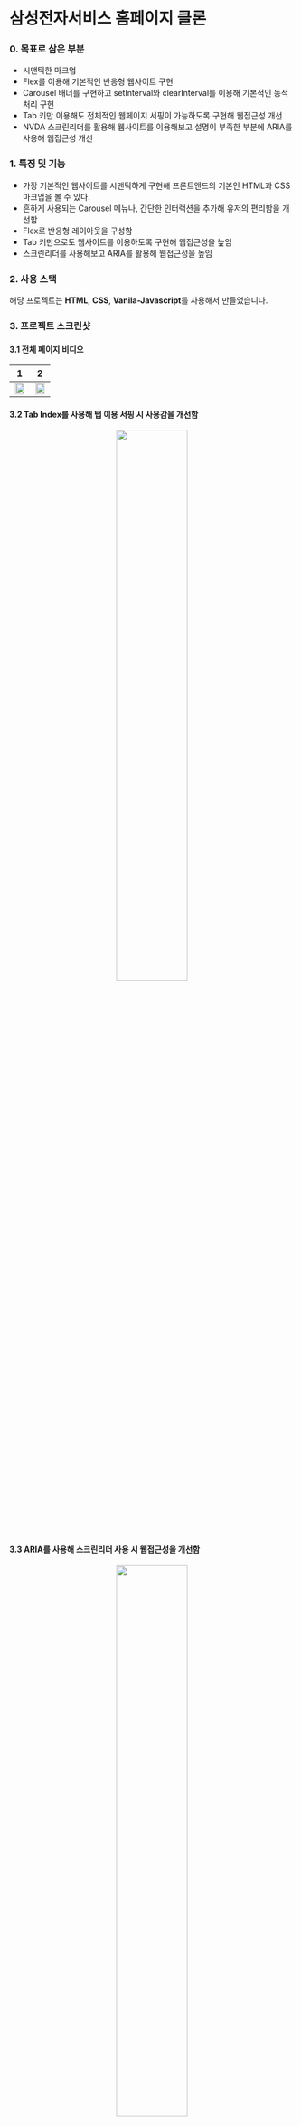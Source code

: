 # 삼성전자서비스 홈페이지 클론

### 0. 목표로 삼은 부분

- 시맨틱한 마크업
- Flex를 이용해 기본적인 반응형 웹사이트 구현
- Carousel 배너를 구현하고 setInterval와 clearInterval를 이용해 기본적인 동적 처리 구현
- Tab 키만 이용해도 전체적인 웹페이지 서핑이 가능하도록 구현해 웹접근성 개선
- NVDA 스크린리더를 활용해 웹사이트를 이용해보고 설명이 부족한 부분에 ARIA를 사용해 웹접근성 개선

### 1. 특징 및 기능

- 가장 기본적인 웹사이트를 시맨틱하게 구현해 프론트앤드의 기본인 HTML과 CSS 마크업을 볼 수 있다.
- 흔하게 사용되는 Carousel 메뉴나, 간단한 인터랙션을 추가해 유저의 편리함을 개선함
- Flex로 반응형 레이아웃을 구성함
- Tab 키만으로도 웹사이트를 이용하도록 구현해 웹접근성을 높임
- 스크린리더를 사용해보고 ARIA를 활용해 웹접근성을 높임

### 2. 사용 스택

해당 프로젝트는 **HTML**, **CSS**, **Vanila-Javascript**를 사용해서 만들었습니다.

### 3. 프로젝트 스크린샷


#### 3.1 전체 페이지 비디오

|          1          |          2          |
| :----------------------: | :----------------------: |
| <img src="https://user-images.githubusercontent.com/66715905/113583787-0bdf9f00-9665-11eb-8262-527f3f27180e.gif" width="90%"> | <img src="https://user-images.githubusercontent.com/66715905/113583806-11d58000-9665-11eb-9195-be6f6f1bf76a.gif" width="90%"> |

#### 3.2 Tab Index를 사용해 탭 이용 서핑 시 사용감을 개선함

<p align="center">
  <img src="https://user-images.githubusercontent.com/66715905/113584229-9aecb700-9665-11eb-8b61-af8dd386205b.png" width="50%">
</p>

#### 3.3 ARIA를 사용해 스크린리더 사용 시 웹접근성을 개선함

<p align="center">
  <img src="https://user-images.githubusercontent.com/66715905/113584341-beaffd00-9665-11eb-8ab6-790fd38ca7e2.png" width="50%">
</p>

### 4. 피드백 및 리뷰

#### 4.1 잘한 점

- 시멘틱하게 마크업을 하려고 노력해 최대한 의미적으로 부합하는 태그를 사용한 점
- 자바스크립트 코드에 주석을 사용해 설명을 자세히해 가독성을 높인 점
- 자바스크립트 코드에 변수, 함수, 이벤트 섹션으로 3분할하고 코딩해 모듈화하거나 클래스별로 분류하기에는 많지 않은 코드의 가독성을 높인 점
- 탭을 이용해 웹서핑이 가능하도록 구현해 웹접근성을 개선한 점
- 스크린리더를 사용해보고 ARIA를 사용해 웹접근성을 개선한 점

#### 4.2 아쉬운 점

- 네비게이션의 인터랙션을 구현할 때 탭으로 웹사이트를 이용하는 부분을 크게 고려하지 않아 자연스러운 이동이 가능하지 않았던 점
- 궁금하신 제품 섹션에서 Flex 레이아웃을 잡을 때 7개씩 고정되게 구현하는 부분에 어려움을 겪었던 부분을 통해 Flex 레이아웃을 잡는 방법에 대해 공부할 수 있는 계기가 됨
